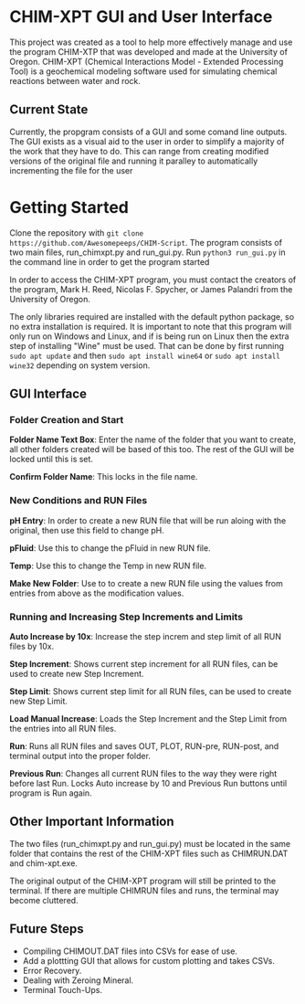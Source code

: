 # CHIM-XPT GUI and User Interface

This project was created as a tool to help more effectively manage and use the program CHIM-XTP that was developed and made at the University of Oregon. CHIM-XPT (Chemical Interactions Model - Extended Processing Tool) is a geochemical modeling software used for simulating chemical reactions between water and rock.

## Current State

Currently, the propgram consists of a GUI and some comand line outputs. The GUI exists as a visual aid to the user in order to simplify a majority of the work that they have to do. This can range from creating modified versions of the original file and running it paralley to automatically incrementing the file for the user

# Getting Started

Clone the repository with `git clone https://github.com/Awesomepeeps/CHIM-Script`. The program consists of two main files, run_chimxpt.py and run_gui.py. Run `python3 run_gui.py` in the command line in order to get the program started

In order to access the CHIM-XPT program, you must contact the creators of the program, Mark H. Reed, Nicolas F. Spycher, or James Palandri from the University of Oregon. 

The only libraries required are installed with the default python package, so no extra installation is required. It is important to note that this program will only run on Windows and Linux, and if is being run on Linux then the extra step of installing "Wine" must be used. That can be done by first running `sudo apt update` and then `sudo apt install wine64` or `sudo apt install wine32` depending on system version. 
## GUI Interface

### Folder Creation and Start
__Folder Name Text Box__: Enter the name of the folder that you want to create, all other folders created will be based of this too. The rest of the GUI will be locked until this is set.

__Confirm Folder Name__: This locks in the file name.

### New Conditions and RUN Files
__pH Entry__: In order to create a new RUN file that will be run aloing with the original, then use this field to change pH.

__pFluid__: Use this to change the pFluid in new RUN file.

__Temp__: Use this to change the Temp in new RUN file.

__Make New Folder__: Use to to create a new RUN file using the values from entries from above as the modification values.

### Running and Increasing Step Increments and Limits
__Auto Increase by 10x__: Increase the step increm and step limit of all RUN files by 10x.

__Step Increment__: Shows current step increment for all RUN files, can be used to create new Step Increment.

__Step Limit__: Shows current step limit for all RUN files, can be used to create new Step Limit.

__Load Manual Increase__: Loads the Step Increment and the Step Limit from the entries into all RUN files.

__Run__: Runs all RUN files and saves OUT, PLOT, RUN-pre, RUN-post, and terminal output into the proper folder.

__Previous Run__: Changes all current RUN files to the way they were right before last Run. Locks Auto increase by 10 and Previous Run buttons until program is Run again.


## Other Important Information
The two files (run_chimxpt.py and run_gui.py) must be located in the same folder that contains the rest of the CHIM-XPT files such as CHIMRUN.DAT and chim-xpt.exe.

The original output of the CHIM-XPT program will still be printed to the terminal. If there are multiple CHIMRUN files and runs, the terminal may become cluttered.
## Future Steps
- Compiling CHIMOUT.DAT files into CSVs for ease of use.
- Add a plottting GUI that allows for custom plotting and takes CSVs.
- Error Recovery.
- Dealing with Zeroing Mineral.
- Terminal Touch-Ups.
